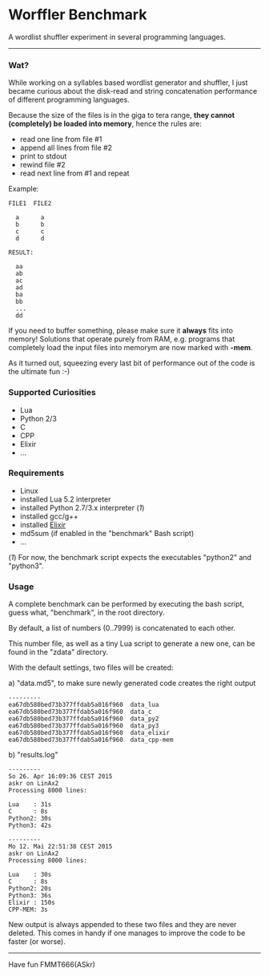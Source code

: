
Worffler Benchmark
==================

A wordlist shuffler experiment in several programming languages.

---

### Wat?

While working on a syllables based wordlist generator and shuffler,
I just became curious about the disk-read and string concatenation performance
of different programming languages.

Because the size of the files is in the giga to tera range,
**they cannot (completely) be loaded into memory**, hence the rules are:

  - read one line from file #1
  - append all lines from file #2
  - print to stdout
  - rewind file #2
  - read next line from #1 and repeat

Example:

    FILE1  FILE2

      a      a
      b      b
      c      c
      d      d

    RESULT:

      aa
      ab
      ac
      ad
      ba
      bb
      ...
      dd


If you need to buffer something, please make sure it **always** fits into memory!
Solutions that operate purely from RAM, e.g. programs that completely load the
input files into memorym are now marked with **-mem**.

As it turned out, squeezing every last bit of performance out of the code is
the ultimate fun :-)


### Supported Curiosities

 - Lua
 - Python 2/3
 - C
 - CPP
 - Elixir
 - ...


### Requirements

 - Linux
 - installed Lua 5.2 interpreter
 - installed Python 2.7/3.x interpreter (*1*)
 - installed gcc/g++
 - installed [Elixir](http://elixir-lang.org)
 - md5sum (if enabled in the "benchmark" Bash script)
 - ...

 (*1*) For now, the benchmark script expects the executables "python2" and "python3".


### Usage

 A complete benchmark can be performed by executing the bash script,
 guess what, "benchmark", in the root directory.

 By default, a list of numbers (0..7999) is concatenated to each other.

 This number file, as well as a tiny Lua script to generate a new one,
 can be found in the "zdata" directory.

 With the default settings, two files will be created:

 a) "data.md5", to make sure newly generated code creates the right output


    ---------
    ea67db580bed73b377ffdab5a016f960  data_lua
    ea67db580bed73b377ffdab5a016f960  data_c
    ea67db580bed73b377ffdab5a016f960  data_py2
    ea67db580bed73b377ffdab5a016f960  data_py3
    ea67db580bed73b377ffdab5a016f960  data_elixir
    ea67db580bed73b377ffdab5a016f960  data_cpp-mem


 b) "results.log"


    ---------
    So 26. Apr 16:09:36 CEST 2015
    askr on LinAx2
    Processing 8000 lines:

    Lua    : 31s
    C      : 8s
    Python2: 30s
    Python3: 42s

    ---------
    Mo 12. Mai 22:51:38 CEST 2015
    askr on LinAx2
    Processing 8000 lines:

    Lua    : 30s
    C      : 8s
    Python2: 20s
    Python3: 36s
    Elixir : 150s
    CPP-MEM: 3s


  New output is always appended to these two files and they are never deleted.
  This comes in handy if one manages to improve the code to be faster (or worse).


---
Have fun
FMMT666(ASkr)
